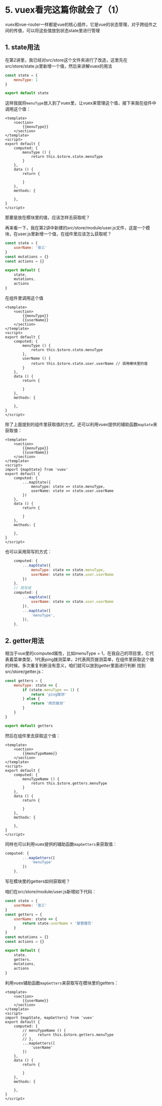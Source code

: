 # 5. vuex看完这篇你就会了（1）

vuex和vue-router一样都是vue的核心插件，它是vue的状态管理，对于跨组件之间的传值，可以将这些值放到状态state里进行管理

## 1. state用法

在第2讲里，我已经对src/store这个文件夹进行了改造，这里先在src/store/state.js里新增一个值，然后来讲解vuex的用法
```js
const state = {
    menuType: 1
}

export default state
```
这样我就将`menuType`放入到了vuex里，让vuex来管理这个值，接下来我在组件中调用这个值：
```vue
<template>
    <section>
        {{menuType}}
    </section>
</template>
<script>
export default {
    computed: {
        menuType () {
            return this.$store.state.menuType
        }
    },
    data () {
        return {
            
        }
    },
    methods: {
        
    },
}
</script>
```
那要是放在模块里的值，应该怎样去获取呢？

再来看一下，我在第2讲中新建的src/store/module/user.js文件，这是一个模块，在user.js里新增一个值，在组件里应该怎么获取呢？
```js
const state = {
    userName: '张三'
}
const mutations = {}
const actions = {}

export default {
    state,
    mutations,
    actions
}
```
在组件里调用这个值
```vue
<template>
    <section>
        {{menuType}}
        {{userName}}
    </section>
</template>
<script>
export default {
    computed: {
        menuType () {
            return this.$store.state.menuType
        },
        userName () {
            return this.$store.state.user.userName // 调用模块里的值
        }
    },
    data () {
        return {
            
        }
    },
    methods: {
        
    },
}
</script>
```
除了上面提到的组件里获取值的方式，还可以利用vuex提供的辅助函数`mapSate`来获取值：
```vue
<template>
    <section>
        {{menuType}}
        {{userName}}
    </section>
</template>
<script>
import {mapState} from 'vuex'
export default {
    computed: {
        ...mapState({
            menuType: state => state.menuType,
            userName: state => state.user.userName
        })
    },
    data () {
        return {
            
        }
    },
    methods: {
        
    },
}
</script>
```
也可以采用简写的方式：
```js
    computed: {
        ...mapState({
            menuType: state => state.menuType,
            userName: state => state.user.userName
        })
    },
    // 简写成
    computed: {
        ...mapState({
            userName: state => state.user.userName
        }),
        ...mapState([
            'menuType',
        ]),
    },
```
## 2. getter用法

相当于vue里的computed属性，比如menuType = 1，在我自己的项目里，它代表着菜单类型，1代表ping拨测菜单，2代表网页拨测菜单，在组件里获取这个值的时候，多次重复判断没有意义，咱们就可以放到getter里面进行判断
找到src/store/getter.js：
```js
const getters = {
    menuType: state => {
        if (state.menuType == 1) {
            return 'ping拨测'
        } else {
            return '网页拨测'
        }
    }
}

export default getters
```
然后在组件里去获取这个值：
```vue
<template>
    <section>
        {{menuTypeName}}
    </section>
</template>
<script>
export default {
    computed: {
        menuTypeName () {
            return this.$store.getters.menuType
        }
    },
    data () {
        return {
            
        }
    },
    methods: {
        
    },
}
</script>
```
同样也可以利用vuex提供的辅助函数`mapGetters`来获取值：
```js
computed: {
        ...mapGetters([
            'menuType'
        ])
    },
```
写在模块里的getters如何获取呢？

咱们在src/store/module/user.js新增如下代码：
```js
const state = {
    userName: '张三'
}
const getters = {
    userName: state => {
        return state.userName + '是管理员'
    }
}
const mutations = {}
const actions = {}

export default {
    state,
    getters,
    mutations,
    actions
}
```
利用vuex辅助函数`mapGetters`来获取写在模块里的getters：

```vue
<template>
    <section>
        {{userName}}
    </section>
</template>
<script>
import {mapState, mapGetters} from 'vuex'
export default {
    computed: {
        // menuTypeName () {
        //     return this.$store.getters.menuType
        // },
        ...mapGetters([
            'userName'
        ])
    },
    data () {
        return {
            
        }
    },
    methods: {
        
    },
}
</script>
```

<style>
    .page p, div, ol {
        font-size: 14px;
    }
</style>